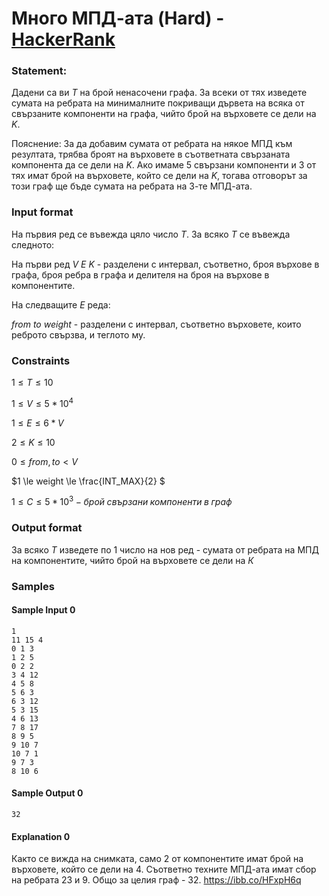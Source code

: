 # Много МПД-ата (Hard) - [HackerRank](<https://www.hackerrank.com/contests/2023-2024-2/challenges/components-mst-k>)


### Statement:

Дадени са ви $T$ на брой ненасочени графа. За всеки от тях изведете сумата на ребрата на минималните покриващи дървета на всяка от свързаните компоненти на графа, чийто брой на върховете се дели на $K$. 

Пояснение: За да добавим сумата от ребрата на някое МПД към резултата, трябва броят на върховете в съответната свързаната компонента да се дели на $K$. Ако имаме 5 свързани компоненти и 3 от тях имат брой на върховете, който се дели на $K$, тогава отговорът за този граф ще бъде сумата на ребрата на 3-те МПД-ата.


### Input format

На първия ред се въвежда цяло число $T$. За всяко $T$ се въвежда следното:

На първи ред $V$ $E$ $K$ - разделени с интервал, съответно, броя върхове в графа, броя ребра в графа и делителя на броя на върхове в компонентите.

На следващите $E$ реда:

$from$ $to$ $weight$ - разделени с интервал, съответно върховете, които реброто свързва, и теглото му.


### Constraints

$1 \le T \le 10$

$1 \le V \le 5*10^4$

$1 \le E \le 6*V$

$2 \le K \le 10$

$0 \le from,to \lt V$

$1 \le weight \le \frac{INT\_MAX}{2} $

$1 \le C \le 5*10^3- брой \; свързани \; компоненти \; в \; граф$


### Output format

За всяко $Т$ изведете по 1 число на нов ред - сумата от ребрата на МПД на компонентите, чийто брой на върховете се дели на $К$


### Samples


#### Sample Input 0
```
1
11 15 4
0 1 3
1 2 5
0 2 2
3 4 12
4 5 8
5 6 3
6 3 12
5 3 15
4 6 13
7 8 17
8 9 5
9 10 7
10 7 1
9 7 3
8 10 6
```

#### Sample Output 0
```
32
```

#### Explanation 0
Както се вижда на снимката, само 2 от компонентите имат брой на върховете, който се дели на 4. Съответно техните МПД-ата имат сбор на ребрата 23 и 9. Общо за целия граф - 32.
<a href="https://www.hackerrank.com/external_redirect?to=https://ibb.co/HFxpH6q" target="_blank">https://ibb.co/HFxpH6q</a>
